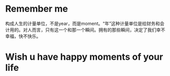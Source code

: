 # Remember me
构成人生的计量单位，不是year，而是moment。“年”这种计量单位是给财务和会计用的。对人而言，只有这一个和那一个瞬间。拥有的那些瞬间，决定了我们幸不幸福，快不快乐。



# Wish u have happy moments of your life
